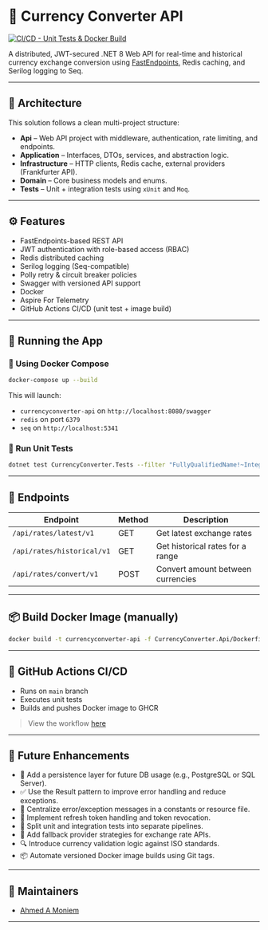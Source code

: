 # 💱 Currency Converter API

[![CI/CD - Unit Tests & Docker Build](https://github.com/<YOUR_USERNAME>/<YOUR_REPO>/actions/workflows/ci-cd.yml/badge.svg?branch=main)](https://github.com/<YOUR_USERNAME>/<YOUR_REPO>/actions/workflows/ci-cd.yml)

A distributed, JWT-secured .NET 8 Web API for real-time and historical currency exchange conversion using [FastEndpoints](https://fast-endpoints.com/), Redis caching, and Serilog logging to Seq.

---

## 📐 Architecture

This solution follows a clean multi-project structure:

- **Api** – Web API project with middleware, authentication, rate limiting, and endpoints.
- **Application** – Interfaces, DTOs, services, and abstraction logic.
- **Infrastructure** – HTTP clients, Redis cache, external providers (Frankfurter API).
- **Domain** – Core business models and enums.
- **Tests** – Unit + integration tests using `xUnit` and `Moq`.

---

## ⚙️ Features

-  FastEndpoints-based REST API
-  JWT authentication with role-based access (RBAC)
-  Redis distributed caching
-  Serilog logging (Seq-compatible)
-  Polly retry & circuit breaker policies
-  Swagger with versioned API support
-  Docker
-  Aspire For Telemetry 
-  GitHub Actions CI/CD (unit test + image build)

---

## 🚀 Running the App

### 🐳 Using Docker Compose

```bash
docker-compose up --build
```

This will launch:
- `currencyconverter-api` on `http://localhost:8080/swagger`
- `redis` on port `6379`
- `seq` on `http://localhost:5341`

### 🧪 Run Unit Tests

```bash
dotnet test CurrencyConverter.Tests --filter "FullyQualifiedName!~IntegrationTests"
```

---

## 🧱 Endpoints

| Endpoint                     | Method | Description                        |
|-----------------------------|--------|------------------------------------|
| `/api/rates/latest/v1`         | GET    | Get latest exchange rates          |
| `/api/rates/historical/v1`     | GET    | Get historical rates for a range   |
| `/api/rates/convert/v1`        | POST   | Convert amount between currencies  |

---

## 📦 Build Docker Image (manually)

```bash
docker build -t currencyconverter-api -f CurrencyConverter.Api/Dockerfile .
```

---

## 🔁 GitHub Actions CI/CD

- Runs on `main` branch
- Executes unit tests
- Builds and pushes Docker image to GHCR

> View the workflow [here](.github/workflows/ci-cd.yml)

---

## 🌱 Future Enhancements

- 💾 Add a persistence layer for future DB usage (e.g., PostgreSQL or SQL Server).
- ✅ Use the Result pattern to improve error handling and reduce exceptions.
- 🧾 Centralize error/exception messages in a constants or resource file.
- 🔐 Implement refresh token handling and token revocation.
- 🧪 Split unit and integration tests into separate pipelines.
- 🔄 Add fallback provider strategies for exchange rate APIs.
- 🔍 Introduce currency validation logic against ISO standards.
- 📦 Automate versioned Docker image builds using Git tags.

---

## 👥 Maintainers

- [Ahmed A Moniem](https://github.com/ahmedamoniem)

---


